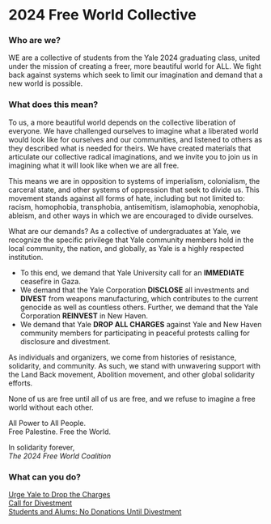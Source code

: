 # 2024 Free World Collective

### Who are we?

WE are a collective of students from the Yale 2024 graduating class, united under the mission of creating a freer, more beautiful world for ALL. We fight back against systems which seek to limit our imagination and demand that a new world is possible. 

### What does this mean?

To us, a more beautiful world depends on the collective liberation of everyone. We have challenged ourselves to imagine what a liberated world would look like for ourselves and our communities, and listened to others as they described what is needed for theirs. We have created materials that articulate our collective radical imaginations, and we invite you to join us in imagining what it will look like when we are all free.

This means we are in opposition to systems of imperialism, colonialism, the carceral state, and other systems of oppression that seek to divide us. This movement stands against all forms of hate, including but not limited to: racism, homophobia, transphobia, antisemitism, islamophobia, xenophobia, ableism, and other ways in which we are encouraged to divide ourselves.

What are our demands?
As a collective of undergraduates at Yale, we recognize the specific privilege that Yale community members hold in the local community, the nation, and globally, as Yale is a highly respected institution. 

- To this end, we demand that Yale University call for an **IMMEDIATE** ceasefire in Gaza.
- We demand that the Yale Corporation **DISCLOSE** all investments and **DIVEST** from weapons manufacturing, which contributes to the current genocide as well as countless others. Further, we demand that the Yale Corporation **REINVEST** in New Haven.
- We demand that Yale **DROP ALL CHARGES** against Yale and New Haven community members for participating in peaceful protests calling for disclosure and divestment.

As individuals and organizers, we come from histories of resistance, solidarity, and community. As such, we stand with unwavering support with the Land Back movement, Abolition movement, and other global solidarity efforts. 

None of us are free until all of us are free, and we refuse to imagine a free world without each other.

All Power to All People.<br>
Free Palestine. Free the World. 

In solidarity forever,<br>
_The 2024 Free World Coalition_

### What can you do?

<a href="https://actionnetwork.org/letters/yale-drop-the-charges-divest-from-weapons/" target="_blank" rel="noopener">Urge Yale to Drop the Charges</a><br>
<a href="https://freepalestine.tools/universities" target="_blank" rel="noopener">Call for Divestment</a><br>
<a href="https://bit.ly/divest-yale" target="_blank" rel="noopener">Students and Alums: No Donations Until Divestment</a><br>
